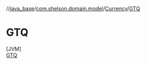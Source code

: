 //[java_base](../../../../index.md)/[com.shelson.domain.model](../../index.md)/[Currency](../index.md)/[GTQ](index.md)

# GTQ

[JVM]\
[GTQ](index.md)
